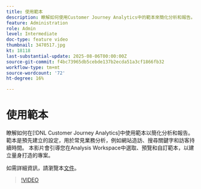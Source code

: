 ```yaml
---
title: 使用範本
description: 瞭解如何使用Customer Journey Analytics中的範本來簡化分析和報告。
feature: Administration
role: Admin
level: Intermediate
doc-type: feature video
thumbnail: 3470517.jpg
kt: 18118
last-substantial-update: 2025-08-06T00:00:00Z
source-git-commit: f4bc73965db5cebde137b2ecda51a3cf1866fb32
workflow-type: tm+mt
source-wordcount: '72'
ht-degree: 16%

---
```


# 使用範本

瞭解如何在[!DNL Customer Journey Analytics]中使用範本以簡化分析和報告。 範本是預先建立的設定，用於常見業務分析，例如網站造訪、搜尋關鍵字和訪客持續時間。 本影片會引導您在Analysis Workspace中選取、預覽和自訂範本，以建立量身打造的專案。

如需詳細資訊，請瀏覽本[文件](https://experienceleague.adobe.com/zh-hant/docs/analytics-platform/using/cja-workspace/templates/use-templates)。

>[!VIDEO](https://video.tv.adobe.com/v/3470517/?learn=on)
